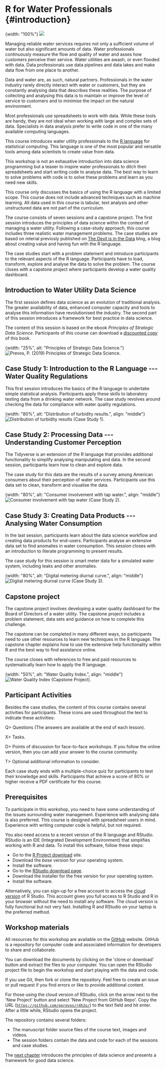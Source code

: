 # R for Water Professionals {#introduction}
{width: "100%"}
![](resources/session0/r4h2o-logo.png)

Managing reliable water services requires not only a sufficient volume of water but also significant amounts of data. Water professionals continuously measure the flow and quality of water and asses how customers perceive their service. Water utilities are awash, or even flooded with data. Data professionals use data pipelines and data lakes and make data flow from one place to another.

Data and water are, as such, natural partners. Professionals in the water industry rarely directly interact with water or customers, but they are constantly analysing data that describes these realities. The purpose of collecting and analysing this data is to maintain or improve the level of service to customers and to minimise the impact on the natural environment.

Most professionals use spreadsheets to work with data. While these tools are handy, they are not ideal when working with large and complex sets of data. Specialists in data analysis prefer to write code in one of the many available computing languages. 

This course introduces water utility professionals to the [R language](https://en.wikipedia.org/wiki/R_(programming_language)) for statistical computing. This language is one of the most popular and versatile tools among data scientists to create value from data.

This workshop is not an exhaustive introduction into data science programming but a teaser to inspire water professionals to ditch their spreadsheets and start writing code to analyse data. The best way to learn to solve problems with code is to solve these problems and learn as you need new skills.

This course only discusses the basics of using the R language with a limited scope. This course does not include advanced techniques such as machine learning. All data used in this course is tabular, text analysis and other unstructured data are not part of the curriculum.

The course consists of seven sessions and a capstone project. The first session introduces the principles of data science within the context of managing a water utility. Following a case-study approach, this course includes three realistic water management problems. The case studies are based on mterial previosly published on [The Devil is in the Data](https://lucidmanager.org/data-science/) blog, a blog about creating value and having fun with the R language.

The case studies start with a problem statement and introduce participants to the relevant aspects of the R language. Participants have to load, transform, explore and analyse the data to solve the problem. The course closes with a capstone project where participants develop a water quality dashboard.

## Introduction to Water Utility Data Science
The first session defines data science as an evolution of traditional analysis. The greater availability of data, enhanced computer capacity and tools to analyse this information have revolutionised the industry. The second part of this session introduces a framework for best practice in data science.

The content of this session is based on the ebook *Principles of Strategic Data Science*. Participants of this course can download a [discounted copy](http://leanpub.com/strategic_data_science/c/r4h2o) of this book.

{width: "25%", alt: "Principles of Strategic Data Science."}
![Prevos, P. (2019) Principles of Strategic Data Science.](resources/session0/StrategicDataScience.jpg)

## Case Study 1: Introduction to the R Language --- Water Quality Regulations
This first session introduces the basics of the R language to undertake simple statistical analysis. Participants apply these skills to laboratory testing data from a drinking water network. The case study revolves around checking the data for compliance with water quality regulations.

{width: "80%", alt: "Distribution of turbidity results.", align: "middle"}
![Distribution of turbidity results (Case Study 1).](resources/session3/boxplot-zones.png)

## Case Study 2: Processing Data --- Understanding Customer Perception
The Tidyverse is an extension of the R language that provides additional functionality to simplify analysing manipulating and data. In the second session, participants learn how to clean and explore data.

The case study for this data are the results of a survey among American consumers about their perception of water services. Participants use this data set to clean, transform and visualise the data.

{width: "80%", alt: "Consumer involvement with tap water.", align: "middle"}
![Consumer involvement with tap water (Case Study 2).](resources/session5/pii_boxplot.png)

## Case Study 3: Creating Data Products --- Analysing Water Consumption
In the last session, participants learn about the data science workflow and creating data products for end-users. Participants analyse an extensive data set to find anomalies in water consumption. This session closes with an introduction to literate programming to present results.

The case study for this session is smart meter data for a simulated
water system, including leaks and other anomalies.

{width: "80%", alt: "Digital metering diurnal curve.", align: "middle"}
![Digital metering diurnal curve (Case Study 3).](resources/session7/model-diurnal.png)

## Capstone project
The capstone project involves developing a water quality dashboard for the Board of Directors of a water utility. The capstone project includes a problem statement, data sets and guidance on how to complete this challenge.

The capstone can be completed in many different ways, so participants need to use other resources to learn new techniques in the R language. The capstone chapter explains how to use the extensive help functionality within R and the best way to find assistance online.

The course closes with references to free and paid resources to systematically learn how to apply the R language.

{width: "50%", alt: "Water Quality Index.", align: "middle"}
![Water Quality Index (Capstone Project).](resources/session0/water-quality-index.png)

## Participant Activities
Besides the case studies, the content of this course contains several activities for participants. These icons are used throughout the text to indicate these activities:

Q> Questions (The answers are available at the end of each lesson).

X> Tasks.

D> Points of discussion for face-to-face workshops. If you follow the online version, then you can add your answer to the course community.

T> Optional additional information to consider.

Each case study ends with a multiple-choice quiz for participants to test their knowledge and skills. Participants that achieve a score of 80% or higher receive a PDF certificate for this course.

## Prerequisites
To participate in this workshop, you need to have some understanding of the issues surrounding water management. Experience with analysing data is also preferred. This course is designed with spreadsheet users in mind. Experience with writing computer code is helpful, but not required. 

You also need access to a recent version of the R language and RStudio. RStudio is an IDE (Integrated Development Environment) that simplifies working with R and data. To install this software, follow these steps:

* Go to the [R Project download](https://cran.r-project.org/) site.
* Download the *base* version for your operating system.
* Install the software.
* Go to the [RStudio download page](https://www.rstudio.com/products/rstudio/download/).
* Download the installer for the free version for your operating system.
* Install the software.

Alternatively, you can sign-up for a free account to access the [cloud version](https://rstudio.cloud/) of R Studio. This account gives you full access to R Studio and R in your browser without the need to install any software. The cloud version is fully functional but not very fast. Installing R and RStudio on your laptop is the preferred method.

## Workshop materials
All resources for this workshop are available on the [GitHub](https://github.com/pprevos/r4h2o/) website. GitHub is a repository for computer code and associated information for developers to share and collaborate.

You can download the documents by clicking on the 'clone or download' button and extract the files to your computer. You can open the RStudio project file to begin the workshop and start playing with the data and code.

If you use Git, then fork or clone the repository. Feel free to create an issue or pull request if you find errors or like to provide additional content.

For those using the cloud version of RStudio, click on the arrow next to the 'New Project' button and select 'New Project from GitHub Repo'. Copy the URL ([`https://github.com/pprevos/r4h2o/`](https://github.com/pprevos/r4h2o/)) to the text field and hit enter. After a little while, RStudio opens the project.

The repository contains several folders:
* The manuscript folder source files of the course text, images and videos.
* The session folders contain the data and code for each of the sessions and case studies.

The [next chapter](#datascience) introduces the principles of data science and presents a framework for good data science.
